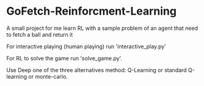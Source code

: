 # GoFetch-Reinforcment-Learning
A small project for me learn RL with a sample problem of an agent that need to fetch a ball and return it

For interactive playing (human playing) run 'interactive_play.py'

For RL to solve the game run 'solve_game.py'. 

Use Deep one of the three alternatives method: Q-Learning or standard Q-learning or monte-carlo.
